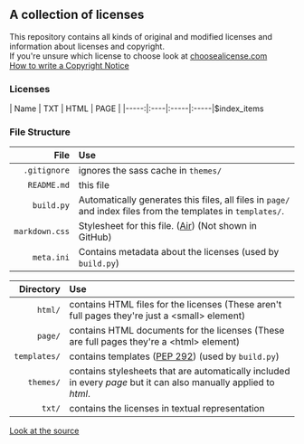 <link rel="stylesheet" href="markdown.css">

## A collection of licenses

This repository contains all kinds of original and modified licenses and information about licenses and copyright.  
If you're unsure which license to choose look at [choosealicense.com](https://choosealicense.com/)  
[How to write a Copyright Notice](howto_copyright.html)

### Licenses

| Name | TXT | HTML | PAGE |
|-----:|:----|:-----|:-----|$index_items

### File Structure

| File | Use |
|-----:|:----|
| `.gitignore` | ignores the sass cache in `themes/` |
| `README.md` | this file |
| `build.py` | Automatically generates this files, all files in `page/` and index files from the templates in `templates/`. |  
| `markdown.css` | Stylesheet for this file. ([Air](http://markdowncss.github.io/air/)) (Not shown in GitHub) | 
| `meta.ini` | Contains metadata about the licenses (used by `build.py`) |

| Directory | Use |
|----------:|:----|
| `html/` | contains HTML files for the licenses (These aren't full pages they're just a \<small> element) |
| `page/` | contains HTML documents for the licenses (These are full pages they're a \<html> element) |
| `templates/` | contains templates ([PEP 292](https://www.python.org/dev/peps/pep-0292/)) (used by `build.py`) |
| `themes/` | contains stylesheets that are automatically included in every *page* but it can also manually applied to *html*. |
| `txt/` | contains the licenses in textual representation |

<a href="https://github.com/Ma124/Licenses">Look at the source</a>
